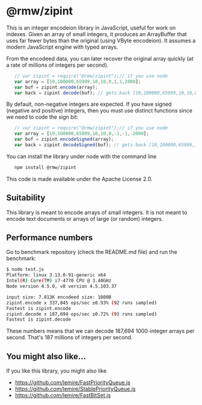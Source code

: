 # @rmw/zipint

This is an integer encodeion library in JavaScript, useful for work on indexes.
Given an array of small integers, it produces an ArrayBuffer that uses far fewer bytes
than the original (using VByte encodeion). It assumes a modern JavaScript engine with
typed arrays.
 
From the encodeed data, you can later recover the original  array quickly 
(at a rate of millions of integers per second).


```javascript
   // var zipint = require("@rmw/zipint");// if you use node
   var array = [10,100000,65999,10,10,0,1,1,2000];
   var buf = zipint.encode(array);
   var back = zipint.decode(buf); // gets back [10,100000,65999,10,10,0,1,1,2000]
``` 

By default, non-negative integers are expected. If you have signed (negative and positive) integers, then you must use distinct functions since we need to code the sign bit:


```javascript
   // var zipint = require("@rmw/zipint");// if you use node
   var array = [10,100000,65999,10,10,0,-1,-1,-2000];
   var buf = zipint.encodeSigned(array);
   var back = zipint.decodeSigned(buf); // gets back [10,100000,65999,10,10,0,-1,-1,-2000]
``` 


You can install the library under node with the command line
```bash
   npm install @rmw/zipint
```

This code is made available under the Apache License 2.0.

## Suitability 

This library is meant to encode arrays of small integers. It is not meant to
encode text documents or arrays of large (or random) integers.

## Performance numbers

Go to benchmark repository (check the README.md file) and run the benchmark:

```bash
$ node test.js
Platform: linux 3.13.0-91-generic x64
Intel(R) Core(TM) i7-4770 CPU @ 3.40GHz
Node version 4.5.0, v8 version 4.5.103.37

input size: 7.813K encodeed size: 1000B
zipint.encode x 337,845 ops/sec ±0.93% (92 runs sampled)
Fastest is zipint.encode
zipint.decode x 187,694 ops/sec ±0.72% (93 runs sampled)
Fastest is zipint.decode
```

These numbers means that we can decode 187,694 1000-integer arrays per second.
That's 187 millions of integers per second.

## You might also like...

If you like this library, you might also like 
- https://github.com/lemire/FastPriorityQueue.js
- https://github.com/lemire/StablePriorityQueue.js
- https://github.com/lemire/FastBitSet.js
